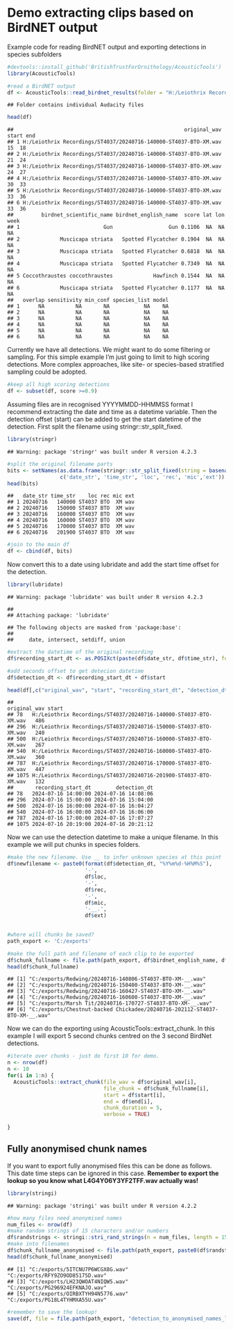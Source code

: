 Demo extracting clips based on BirdNET output
================

Example code for reading BirdNET output and exporting detections in
species subfolders

``` r
#devtools::install_github('BritishTrustForOrnithology/AcousticTools')
library(AcousticTools)

#read a BirdNET output
df <- AcousticTools::read_birdnet_results(folder = "H:/Leiothrix Recordings/ST4037")
```

    ## Folder contains individual Audacity files

``` r
head(df)
```

    ##                                                       original_wav start end
    ## 1 H:/Leiothrix Recordings/ST4037/20240716-140000-ST4037-BTO-XM.wav    15  18
    ## 2 H:/Leiothrix Recordings/ST4037/20240716-140000-ST4037-BTO-XM.wav    21  24
    ## 3 H:/Leiothrix Recordings/ST4037/20240716-140000-ST4037-BTO-XM.wav    24  27
    ## 4 H:/Leiothrix Recordings/ST4037/20240716-140000-ST4037-BTO-XM.wav    30  33
    ## 5 H:/Leiothrix Recordings/ST4037/20240716-140000-ST4037-BTO-XM.wav    33  36
    ## 6 H:/Leiothrix Recordings/ST4037/20240716-140000-ST4037-BTO-XM.wav    33  36
    ##         birdnet_scientific_name birdnet_english_name  score lat lon week
    ## 1                           Gun                  Gun 0.1106  NA  NA   NA
    ## 2             Muscicapa striata   Spotted Flycatcher 0.1904  NA  NA   NA
    ## 3             Muscicapa striata   Spotted Flycatcher 0.6818  NA  NA   NA
    ## 4             Muscicapa striata   Spotted Flycatcher 0.7349  NA  NA   NA
    ## 5 Coccothraustes coccothraustes             Hawfinch 0.1544  NA  NA   NA
    ## 6             Muscicapa striata   Spotted Flycatcher 0.1177  NA  NA   NA
    ##   overlap sensitivity min_conf species_list model
    ## 1      NA          NA       NA           NA    NA
    ## 2      NA          NA       NA           NA    NA
    ## 3      NA          NA       NA           NA    NA
    ## 4      NA          NA       NA           NA    NA
    ## 5      NA          NA       NA           NA    NA
    ## 6      NA          NA       NA           NA    NA

Currently we have all detections. We might want to do some filtering or
sampling. For this simple example I’m just going to limit to high
scoring detections. More complex approaches, like site- or species-based
stratified sampling could be adopted.

``` r
#keep all high scoring detections 
df <- subset(df, score >=0.9)
```

Assuming files are in recognised YYYYMMDD-HHMMSS format I recommend
extracting the date and time as a datetime variable. Then the detection
offset (start) can be added to get the start datetime of the detection.
First split the filename using stringr::str_split_fixed.

``` r
library(stringr)
```

    ## Warning: package 'stringr' was built under R version 4.2.3

``` r
#split the original filename parts
bits <- setNames(as.data.frame(stringr::str_split_fixed(string = basename(df$original_wav), pattern = "-|\\.", n = Inf)), 
                 c('date_str', 'time_str', 'loc', 'rec', 'mic','ext'))
head(bits)
```

    ##   date_str time_str    loc rec mic ext
    ## 1 20240716   140000 ST4037 BTO  XM wav
    ## 2 20240716   150000 ST4037 BTO  XM wav
    ## 3 20240716   160000 ST4037 BTO  XM wav
    ## 4 20240716   160000 ST4037 BTO  XM wav
    ## 5 20240716   170000 ST4037 BTO  XM wav
    ## 6 20240716   201900 ST4037 BTO  XM wav

``` r
#join to the main df
df <- cbind(df, bits)
```

Now convert this to a date using lubridate and add the start time offset
for the detection.

``` r
library(lubridate)
```

    ## Warning: package 'lubridate' was built under R version 4.2.3

    ## 
    ## Attaching package: 'lubridate'

    ## The following objects are masked from 'package:base':
    ## 
    ##     date, intersect, setdiff, union

``` r
#extract the datetime of the original recording
df$recording_start_dt <- as.POSIXct(paste(df$date_str, df$time_str), format = "%Y%m%d %H%M%S")

#add seconds offset to get detecion datetime
df$detection_dt <- df$recording_start_dt + df$start

head(df[,c("original_wav", "start", "recording_start_dt", "detection_dt")])
```

    ##                                                          original_wav start
    ## 78   H:/Leiothrix Recordings/ST4037/20240716-140000-ST4037-BTO-XM.wav   486
    ## 296  H:/Leiothrix Recordings/ST4037/20240716-150000-ST4037-BTO-XM.wav   240
    ## 500  H:/Leiothrix Recordings/ST4037/20240716-160000-ST4037-BTO-XM.wav   267
    ## 540  H:/Leiothrix Recordings/ST4037/20240716-160000-ST4037-BTO-XM.wav   360
    ## 787  H:/Leiothrix Recordings/ST4037/20240716-170000-ST4037-BTO-XM.wav   447
    ## 1075 H:/Leiothrix Recordings/ST4037/20240716-201900-ST4037-BTO-XM.wav   132
    ##       recording_start_dt        detection_dt
    ## 78   2024-07-16 14:00:00 2024-07-16 14:08:06
    ## 296  2024-07-16 15:00:00 2024-07-16 15:04:00
    ## 500  2024-07-16 16:00:00 2024-07-16 16:04:27
    ## 540  2024-07-16 16:00:00 2024-07-16 16:06:00
    ## 787  2024-07-16 17:00:00 2024-07-16 17:07:27
    ## 1075 2024-07-16 20:19:00 2024-07-16 20:21:12

Now we can use the detection datetime to make a unique filename. In this
example we will put chunks in species folders.

``` r
#make the new filename. Use __ to infer unknown species at this point
df$newfilename <- paste0(format(df$detection_dt, "%Y%m%d-%H%M%S"),
                         '-',
                         df$loc,
                         '-',
                         df$rec,
                         '-',
                         df$mic,
                         '-__.',
                         df$ext)
                         

#where will chunks be saved?
path_export <- 'C:/exports'

#make the full path and filename of each clip to be exported
df$chunk_fullname <- file.path(path_export, df$birdnet_english_name, df$newfilename)
head(df$chunk_fullname)
```

    ## [1] "C:/exports/Redwing/20240716-140806-ST4037-BTO-XM-__.wav"                  
    ## [2] "C:/exports/Redwing/20240716-150400-ST4037-BTO-XM-__.wav"                  
    ## [3] "C:/exports/Redwing/20240716-160427-ST4037-BTO-XM-__.wav"                  
    ## [4] "C:/exports/Redwing/20240716-160600-ST4037-BTO-XM-__.wav"                  
    ## [5] "C:/exports/Marsh Tit/20240716-170727-ST4037-BTO-XM-__.wav"                
    ## [6] "C:/exports/Chestnut-backed Chickadee/20240716-202112-ST4037-BTO-XM-__.wav"

Now we can do the exporting using AcousticTools::extract_chunk. In this
example I will export 5 second chunks centred on the 3 second BirdNet
detections.

``` r
#iterate over chunks - just do first 10 for demo. 
n <- nrow(df)
n <- 10
for(i in 1:n) {
  AcousticTools::extract_chunk(file_wav = df$original_wav[i],
                               file_chunk = df$chunk_fullname[i],
                               start = df$start[i], 
                               end = df$end[i], 
                               chunk_duration = 5,
                               verbose = TRUE)
  
}
```

## Fully anonymised chunk names

If you want to export fully anonymised files this can be done as
follows. This date time steps can be ignored in this case. **Remember to
export the lookup so you know what L4G4Y06Y3YF2TFF.wav actually was!**

``` r
library(stringi)
```

    ## Warning: package 'stringi' was built under R version 4.2.2

``` r
#how many files need anonymised names
num_files <- nrow(df)
#make random strings of 15 characters and/or numbers
df$randstrings <- stringi::stri_rand_strings(n = num_files, length = 15, pattern = "[A-Z0-9]")
#make into filenames
df$chunk_fullname_anonymised <- file.path(path_export, paste0(df$randstrings, ".wav"))
head(df$chunk_fullname_anonymised)
```

    ## [1] "C:/exports/5ITCNU7P6WCGX8G.wav" "C:/exports/RFY9ZO9OD85175D.wav"
    ## [3] "C:/exports/LH23QWOAT4NIQW5.wav" "C:/exports/PG296924EFKNAJO.wav"
    ## [5] "C:/exports/OIRBXTYH94N5776.wav" "C:/exports/PG18L4TYHMXA55U.wav"

``` r
#remember to save the lookup!
save(df, file = file.path(path_export, "detection_to_anonymised_names_lookup.Rdata"))
```
